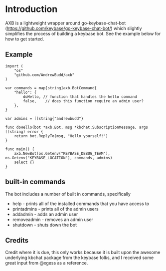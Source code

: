 # Introduction
AXB is a lightweight wrapper around go-keybase-chat-bot (https://github.com/keybase/go-keybase-chat-bot/) which slightly simplifies the process of building a keybase bot.  See the example below for how to get started.  

## Example
```
import (
	"os"
	"github.com/AndrewBudd/axb"
)

var commands = map[string]axb.BotCommand{
	"hello": {
		doHello, // function that handles the hello command
		false,    // does this function require an admin user?
	},
}

var admins = []string{"andrewbudd"}

func doHello(bot *axb.Bot, msg *kbchat.SubscriptionMessage, args []string) error {
	return bot.ReplyTo(msg, "Hello yourself!")
}

func main() {
	axb.NewBot(os.Getenv("KEYBASE_DEBUG_TEAM"), os.Getenv("KEYBASE_LOCATION"), commands, admins)
	select {}
}
```

## built-in commands
The bot includes a number of built in commands, specifically
* help - prints all of the installed commands that you have access to 
* printadmins - prints all of the admin users
* addadmin - adds an admin user
* removeadmin - removes an admin user
* shutdown - shuts down the bot

## Credits
Credit where it is due, this only works because it is built upon the awesome underlying kbchat package from the keybase folks, and I received some great input from @xgess as a reference.
